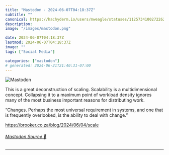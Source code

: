 ```yaml
---
title: "Mastodon - 2024-06-07T04:18:37Z"
subtitle: ""
canonical: https://hachyderm.io/users/mweagle/statuses/112573410027226215
description:
image: "/images/mastodon.png"

date: 2024-06-07T04:18:37Z
lastmod: 2024-06-07T04:18:37Z
image: ""
tags: ["Social Media"]

categories: ["mastodon"]
# generated: 2024-06-21T21:40:31-07:00
---
```

![Mastodon](/images/mastodon.png)

<p>This is a great deconstruction of scaling. Scalability is a multidimensional concept.  Collapsing it to a maximum point of workload density ignores many of the most business important reasons for distributing work.</p><p>“Changes. Perhaps the most universal requirement in systems, and one that is frequently overlooked, is the ability to deal with change.” </p><p><a href="https://brooker.co.za/blog/2024/06/04/scale" target="_blank" rel="nofollow noopener noreferrer" translate="no"><span class="invisible">https://</span><span class="ellipsis">brooker.co.za/blog/2024/06/04/</span><span class="invisible">scale</span></a></p>


###### [Mastodon Source 🐘](https://hachyderm.io/@mweagle/112573410027226215)

___
